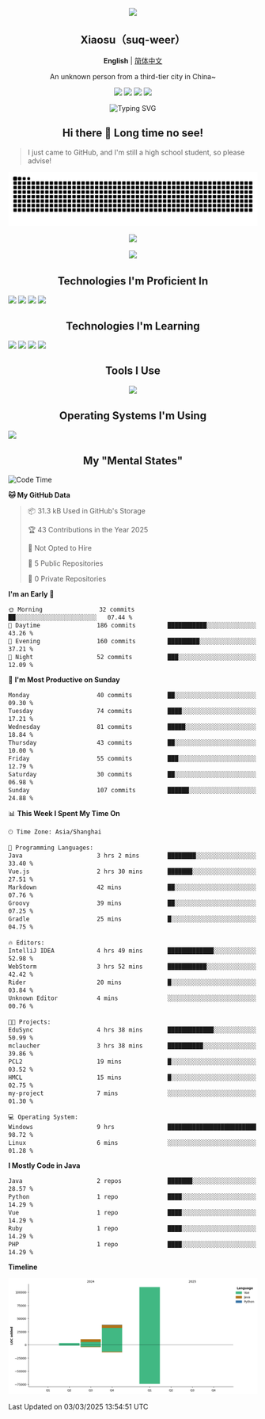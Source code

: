 <p align="center"><img src="https://avatars.githubusercontent.com/u/73773879?v=4" width="200px" /></p>
<h2 align=center>Xiaosu（suq-weer）</h2>

<p align=center><b>English</b> | <a href="https://github.com/suq-weer/suq-weer/blob/main/README_zh.md/">简体中文</a></p>

<p align=center>An unknown person from a third-tier city in China~</p>

<p align="center">
<a href="https://xiaosuoaa.top"><img src="https://img.shields.io/badge/Blog-Click_here-blue?style=for-the-badge" /></a>
<img src="https://img.shields.io/badge/Love-Minecraft-green?style=for-the-badge" />
<img src="https://img.shields.io/badge/Now_study-On_school-red?style=for-the-badge">
<img src="https://komarev.com/ghpvc/?username=suq-weer&color=4a92cb&style=for-the-badge">
</p>

<p align="center"><img src="https://readme-typing-svg.demolab.com?font=ZCOOL+KuaiLe&size=23&duration=3000&pause=1000&color=4A92CB&center=true&repeat=true&random=true&width=435&lines=Hi+bro!+Nice+to+meet+you!;%E5%BF%BD%E5%A6%82%E4%B8%80%E5%A4%9C%E6%98%A5%E9%A3%8E%E6%9D%A5%EF%BC%8C%E5%8D%83%E6%A0%91%E4%B8%87%E6%A0%91%E6%A2%A8%E8%8A%B1%E5%BC%80%E3%80%82;Hi%EF%BC%81%E5%88%AB%E6%9D%A5%E6%97%A0%E6%81%99%E5%95%8A%EF%BC%81;%E8%90%BD%E9%9C%9E%E4%B8%8E%E5%AD%A4%E9%B9%9C%E9%BD%90%E9%A3%9E%EF%BC%8C%E7%A7%8B%E6%B0%B4%E5%85%B1%E9%95%BF%E5%A4%A9%E4%B8%80%E8%89%B2%E3%80%82;%E5%90%9B%E4%B8%8D%E8%A7%81%EF%BC%8C%E9%BB%84%E6%B2%B3%E4%B9%8B%E6%B0%B4%E5%A4%A9%E4%B8%8A%E6%9D%A5%EF%BC%8C%E5%A5%94%E6%B5%81%E5%88%B0%E6%B5%B7%E4%B8%8D%E5%A4%8D%E5%9B%9E%E3%80%82;%E5%90%9B%E4%B8%8D%E8%A7%81%EF%BC%8C%E9%AB%98%E5%A0%82%E6%98%8E%E9%95%9C%E6%82%B2%E7%99%BD%E5%8F%91%EF%BC%8C%E6%9C%9D%E5%A6%82%E9%9D%92%E4%B8%9D%E6%9A%AE%E6%88%90%E9%9B%AA%E3%80%82;The+Cake+is+a+lie.;%E4%BD%A0%E5%A5%BD%EF%BC%81%E4%B8%96%E7%95%8C%EF%BC%81;Do+you+play+Minecraft%3F" alt="Typing SVG" /></p>

<h2 align=center>Hi there 👋 Long time no see!</h2>

> I just came to GitHub, and I'm still a high school student, so please advise!

<picture>
  <source media="(prefers-color-scheme: dark)" srcset="https://raw.githubusercontent.com/suq-weer/suq-weer/output/github-snake-dark.svg">
  <source media="(prefers-color-scheme: light)" srcset="https://raw.githubusercontent.com/suq-weer/suq-weer/output/github-snake.svg">
  <img alt="github contribution grid snake animation" src="https://raw.githubusercontent.com/suq-weer/suq-weer/output/github-snake.svg">
</picture>

<p align="center"><img src="https://github-readme-stats.vercel.app/api?username=suq-weer&show_icons=true&theme=catppuccin_mocha" /></p>

<p align="center"><img src="https://streak-stats.demolab.com/?user=suq-weer&theme=catppuccin-mocha" /></p>

<h2 align=center>Technologies I'm Proficient In</h2>

<img src="https://skillicons.dev/icons?theme=dark&perline=9&i=php,nginx,css,html,ts,nodejs,npm,mysql/" />
<img src="https://skillicons.dev/icons?theme=dark&perline=9&i=java,nginx,css,html,ts,nodejs,npm,vue,/" />
<img src="https://skillicons.dev/icons?theme=dark&perline=9&i=java,mysql,gradle/" />
<img src="https://skillicons.dev/icons?theme=dark&perline=9&i=anaconda,py,qt,/" />

<h2 align=center>Technologies I'm Learning</h2>

<img src="https://skillicons.dev/icons?theme=dark&perline=9&i=godot/" />
<img src="https://skillicons.dev/icons?theme=dark&perline=9&i=java,sqlite/" />
<img src="https://skillicons.dev/icons?theme=dark&perline=9&i=cloudflare,wordpress/" />
<img src="https://skillicons.dev/icons?theme=dark&perline=9&i=cpp/" />

<h2 align=center>Tools I Use</h2>

<p align="center"><img src="https://skillicons.dev/icons?theme=dark&perline=9&i=anaconda,cloudflare,git,gradle,idea,latex,linux,neovim,nginx,pycharm,vim,vscode,visualstudio,github,powershell,githubactions,/" /></p>

<h2 align=center>Operating Systems I'm Using</h2>
<img src="https://skillicons.dev/icons?theme=dark&perline=9&i=arch,windows/" />

<h2 align=center>My "Mental States"</h2>

<!--START_SECTION:waka-->
![Code Time](http://img.shields.io/badge/Code%20Time-176%20hrs%2016%20mins-blue)

**🐱 My GitHub Data** 

> 📦 31.3 kB Used in GitHub's Storage 
 > 
> 🏆 43 Contributions in the Year 2025
 > 
> 🚫 Not Opted to Hire
 > 
> 📜 5 Public Repositories 
 > 
> 🔑 0 Private Repositories 
 > 
**I'm an Early 🐤** 

```text
🌞 Morning                32 commits          ██░░░░░░░░░░░░░░░░░░░░░░░   07.44 % 
🌆 Daytime                186 commits         ███████████░░░░░░░░░░░░░░   43.26 % 
🌃 Evening                160 commits         █████████░░░░░░░░░░░░░░░░   37.21 % 
🌙 Night                  52 commits          ███░░░░░░░░░░░░░░░░░░░░░░   12.09 % 
```
📅 **I'm Most Productive on Sunday** 

```text
Monday                   40 commits          ██░░░░░░░░░░░░░░░░░░░░░░░   09.30 % 
Tuesday                  74 commits          ████░░░░░░░░░░░░░░░░░░░░░   17.21 % 
Wednesday                81 commits          █████░░░░░░░░░░░░░░░░░░░░   18.84 % 
Thursday                 43 commits          ██░░░░░░░░░░░░░░░░░░░░░░░   10.00 % 
Friday                   55 commits          ███░░░░░░░░░░░░░░░░░░░░░░   12.79 % 
Saturday                 30 commits          ██░░░░░░░░░░░░░░░░░░░░░░░   06.98 % 
Sunday                   107 commits         ██████░░░░░░░░░░░░░░░░░░░   24.88 % 
```


📊 **This Week I Spent My Time On** 

```text
🕑︎ Time Zone: Asia/Shanghai

💬 Programming Languages: 
Java                     3 hrs 2 mins        ████████░░░░░░░░░░░░░░░░░   33.40 % 
Vue.js                   2 hrs 30 mins       ███████░░░░░░░░░░░░░░░░░░   27.51 % 
Markdown                 42 mins             ██░░░░░░░░░░░░░░░░░░░░░░░   07.76 % 
Groovy                   39 mins             ██░░░░░░░░░░░░░░░░░░░░░░░   07.25 % 
Gradle                   25 mins             █░░░░░░░░░░░░░░░░░░░░░░░░   04.75 % 

🔥 Editors: 
IntelliJ IDEA            4 hrs 49 mins       █████████████░░░░░░░░░░░░   52.98 % 
WebStorm                 3 hrs 52 mins       ███████████░░░░░░░░░░░░░░   42.42 % 
Rider                    20 mins             █░░░░░░░░░░░░░░░░░░░░░░░░   03.84 % 
Unknown Editor           4 mins              ░░░░░░░░░░░░░░░░░░░░░░░░░   00.76 % 

🐱‍💻 Projects: 
EduSync                  4 hrs 38 mins       █████████████░░░░░░░░░░░░   50.99 % 
mclaucher                3 hrs 38 mins       ██████████░░░░░░░░░░░░░░░   39.86 % 
PCL2                     19 mins             █░░░░░░░░░░░░░░░░░░░░░░░░   03.52 % 
HMCL                     15 mins             █░░░░░░░░░░░░░░░░░░░░░░░░   02.75 % 
my-project               7 mins              ░░░░░░░░░░░░░░░░░░░░░░░░░   01.30 % 

💻 Operating System: 
Windows                  9 hrs               █████████████████████████   98.72 % 
Linux                    6 mins              ░░░░░░░░░░░░░░░░░░░░░░░░░   01.28 % 
```

**I Mostly Code in Java** 

```text
Java                     2 repos             ███████░░░░░░░░░░░░░░░░░░   28.57 % 
Python                   1 repo              ████░░░░░░░░░░░░░░░░░░░░░   14.29 % 
Vue                      1 repo              ████░░░░░░░░░░░░░░░░░░░░░   14.29 % 
Ruby                     1 repo              ████░░░░░░░░░░░░░░░░░░░░░   14.29 % 
PHP                      1 repo              ████░░░░░░░░░░░░░░░░░░░░░   14.29 % 
```



**Timeline**

![Lines of Code chart](https://raw.githubusercontent.com/suq-weer/suq-weer/main/assets/bar_graph.png)


 Last Updated on 03/03/2025 13:54:51 UTC
<!--END_SECTION:waka-->
